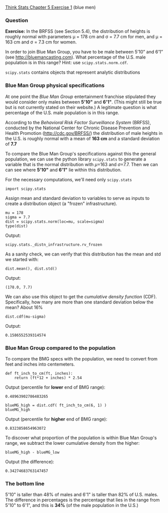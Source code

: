 [Think Stats Chapter 5 Exercise 1](http://greenteapress.com/thinkstats2/html/thinkstats2006.html#toc50) (blue men)

### Question
**Exercise:** In the BRFSS (see Section 5.4), the distribution of heights is roughly normal with parameters µ = 178 cm and σ = 7.7 cm for men, and µ = 163 cm and σ = 7.3 cm for women.

In order to join Blue Man Group, you have to be male between 5’10” and 6’1” (see http://bluemancasting.com). What percentage of the U.S. male population is in this range? Hint: use `scipy.stats.norm.cdf`.

`scipy.stats` contains objects that represent analytic distributions

### Blue Man Group physical specifications
At one point the _Blue Man Group_ entertainment franchise stipulated they would consider only males between **5'10"** and **6'1"**. (This might still be true but is not currently stated on their website.) A legitimate question is what percentage of the U.S. male population is in this range.

According to the _Behavioral Risk Factor Surveillance System_ (BRFSS), conducted by the National Center for Chronic Disease Prevention and Health Promotion (http://cdc.gov/BRFSS/) the distribution of male heights in the U.S. is roughly normal with a mean of **163 cm** and a standard deviation of **7.7**

To compare the Blue Man Group's specifications against this the general population, we can use the python library `scipy.stats` to generate a variable that is the normal distribution with $\mu$=163 and $\sigma$=7.7. Then we can can see where **5'10"** and **6'1"** lie within this distribution.

For the necessary computations, we'll need only `scipy.stats`

```{python}
import scipy.stats
```
Assign mean and standard deviation to variables to serve as inputs to create a distribution object (a "frozen" infrastructure).

```{python}
mu = 178
sigma = 7.7
dist = scipy.stats.norm(loc=mu, scale=sigma)
type(dist)
```
Output:
```
scipy.stats._distn_infrastructure.rv_frozen
```

As a sanity check, we can verify that this distribution has the mean and std we started with:

```{python}
dist.mean(), dist.std()
```
Output:
```
(178.0, 7.7)
```
We can also use this object to get the _cumulative density function_ (CDF).  Specifically, how many are more than one standard deviation below the mean?  About 16%

```{python}
dist.cdf(mu-sigma)
```
Output:
```
0.1586552539314574
```

### Blue Man Group compared to the population
To compare the BMG specs with the population, we need to convert from feet and inches into centemeters.
```{python}
def ft_inch_to_cm(ft, inches):
    return (ft*12 + inches) * 2.54
```
Output (percentile for **lower** end of BMG range):
```
0.48963902786483265
```


```{python}
blueMG_high = dist.cdf( ft_inch_to_cm(6, 1) )
blueMG_high

```
Output (percentile for **higher** end of BMG range):
```
0.8323858654963072
```

To discover what proportion of the population is within Blue Man Group's range, we subtract the lower cumulative density from the higher:


```{python}
blueMG_high - blueMG_low
```

Output (the difference):
```
0.34274683763147457
```

### The bottom line

5'10" is taller than 48% of males and 6'1" is taller than 82% of U.S. males. The difference in percentages is the percentage that lies in the range from 5'10" to 6'1", and this is **34%** (of the male population in the U.S.)

